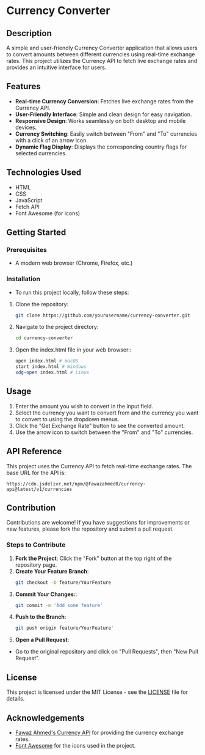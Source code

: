 # Currency Converter

## Description

A simple and user-friendly Currency Converter application that allows users to convert amounts between different currencies using real-time exchange rates. This project utilizes the Currency API to fetch live exchange rates and provides an intuitive interface for users.

## Features

- **Real-time Currency Conversion**: Fetches live exchange rates from the Currency API.
- **User-Friendly Interface**: Simple and clean design for easy navigation.
- **Responsive Design**: Works seamlessly on both desktop and mobile devices.
- **Currency Switching**: Easily switch between "From" and "To" currencies with a click of an arrow icon.
- **Dynamic Flag Display**: Displays the corresponding country flags for selected currencies.

## Technologies Used

- HTML
- CSS
- JavaScript
- Fetch API
- Font Awesome (for icons)

## Getting Started

### Prerequisites

- A modern web browser (Chrome, Firefox, etc.)

### Installation

- To run this project locally, follow these steps:

1. Clone the repository:

   ```bash
   git clone https://github.com/yourusername/currency-converter.git

   ```

2. Navigate to the project directory:

   ```bash
   cd currency-converter
   ```

3. Open the index.html file in your web browser::

   ```bash
   open index.html # macOS
   start index.html # Windows
   xdg-open index.html # Linux


   ```

## Usage

1. Enter the amount you wish to convert in the input field.
2. Select the currency you want to convert from and the currency you want to convert to using the dropdown menus.
3. Click the "Get Exchange Rate" button to see the converted amount.
4. Use the arrow icon to switch between the "From" and "To" currencies.

## API Reference

This project uses the Currency API to fetch real-time exchange rates. The base URL for the API is:

```
https://cdn.jsdelivr.net/npm/@fawazahmed0/currency-api@latest/v1/currencies
```

## Contribution

Contributions are welcome! If you have suggestions for improvements or new features, please fork the repository and submit a pull request.

### Steps to Contribute

1. **Fork the Project**: Click the "Fork" button at the top right of the repository page.
2. **Create Your Feature Branch**:
   ```bash
   git checkout -b feature/YourFeature
   ```
3. **Commit Your Changes:**:
   ```bash
   git commit -m 'Add some feature'
   ```
4. **Push to the Branch**:
   ```bash
   git push origin feature/YourFeature'
   ```
5. **Open a Pull Request**:

- Go to the original repository and click on "Pull Requests", then "New Pull Request".

## License

This project is licensed under the MIT License - see the [LICENSE](LICENSE) file for details.

## Acknowledgements

- [Fawaz Ahmed's Currency API](https://github.com/fawazahmed0/currency-api) for providing the currency exchange rates.
- [Font Awesome](https://fontawesome.com/) for the icons used in the project.
